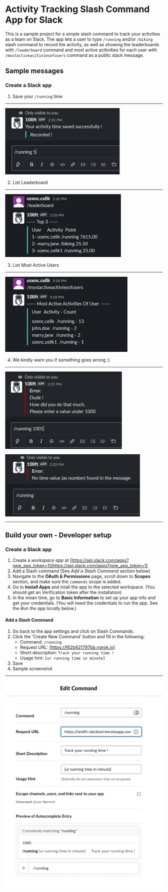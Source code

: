 # Activity Tracking Slash Command App for Slack

This is a sample project for a simple slash command to track your activities as a team on Slack. The app lets a user to type `/running` and/or `/biking` slash command to record the activity, as well as showing the leaderboards with `/leaderboard` command and most active acitivities for each user with `/mostactiveacitiviesofusers` command as a public slack message.

## Sample messages

### Create a Slack app

1. Save your `/running` time 
---
![alt text](https://github.com/ozencelik/10lift-slackbot/blob/main/public/Screenshot_2.png)

2. List Leaderboard 
---
![alt text](https://github.com/ozencelik/10lift-slackbot/blob/main/public/Screenshot_1.png)

3. List Most Active Users 
---
![alt text](https://github.com/ozencelik/10lift-slackbot/blob/main/public/Screenshot_8.png)

4. We kindly warn you if something goes wrong :) 
---
![alt text](https://github.com/ozencelik/10lift-slackbot/blob/main/public/Screenshot_3.png) 

![alt text](https://github.com/ozencelik/10lift-slackbot/blob/main/public/Screenshot_4.png)


---

## Build your own - Developer setup

### Create a Slack app

1. Create a *workspace app* at [https://api.slack.com/apps?new_app_token=1](https://api.slack.com/apps?new_app_token=1)
2. Add a Slash command (See *Add a Slash Command* section below)
3. Navigate to the **OAuth & Permissions** page, scroll down to **Scopes** section, and make sure the `commands` scope is added.
4. Go to **Install Apps** and intall the app to the selected workspace. (You should get an Verification token after the installation)
5. In the mean time, go to **Basic Information** to set up your app info and get your credentials. (You will need the credentials to run the app. See the *Run the app locally* below.)

#### Add a Slash Command
1. Go back to the app settings and click on Slash Commands.
2. Click the 'Create New Command' button and fill in the following:
    * Command: `/running`
    * Request URL: [https://f62b621797bb.ngrok.io]
    * Short description: `Track your running time !`
    * Usage hint: `[ur running time in minute]`
3. Save
4. Sample screenshot 
---
![alt text](https://github.com/ozencelik/10lift-slackbot/blob/main/public/Screenshot_6.png)


